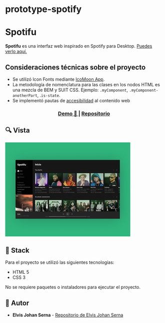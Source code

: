 # prototype-spotify

# Spotifu
**Spotifu** es una interfaz web inspirado en Spotify para Desktop. [Puedes verlo aquí.](https://johanserna1023.github.io/prototype-spotify/)

## Consideraciones técnicas sobre el proyecto
- Se utilizó Icon Fonts mediante [IcoMoon App](https://icomoon.io/).
- La metodología de nomenclatura para las clases en los nodos HTML es una mezcla de BEM y SUIT CSS. Ejemplo: `.myComponent`, `.myComponent-anotherPart`, .`is-state`.
- Se implementó pautas de [accesibilidad](https://developer.mozilla.org/es/docs/Web/Accessibility/ARIA) al contenido web

<div align="center">
  <h3>
    <a href="">
      Demo 📱
    </a>
    <span> | </span>
    <a href="https://github.com/Johanserna1023/prototype-spotify">
      Repositorio
    </a>
    
  </h3>
</div>

## 🔍 Vista

![screenshot-faster](./images/preview.jpg)
## 📌 Stack

Para el proyecto se utilizó las siguientes tecnologías:

* HTML 5
* CSS 3

No se requiere paquetes o instaladores para ejecutar el proyecto.

## 🌟 Autor
* **Elvis Johan Serna**  - <a href="https://github.com/Johanserna1023">Repositorio de Elvis Johan Serna</a>
